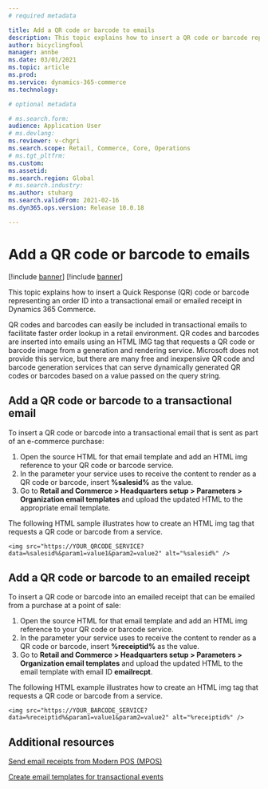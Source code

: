 ```yaml
---
# required metadata

title: Add a QR code or barcode to emails
description: This topic explains how to insert a QR code or barcode representing an order ID into a transactional email or emailed receipt in Dynamics 365 Commerce.
author: bicyclingfool
manager: annbe
ms.date: 03/01/2021
ms.topic: article
ms.prod: 
ms.service: dynamics-365-commerce
ms.technology: 

# optional metadata

# ms.search.form: 
audience: Application User
# ms.devlang: 
ms.reviewer: v-chgri
ms.search.scope: Retail, Commerce, Core, Operations
# ms.tgt_pltfrm: 
ms.custom: 
ms.assetid: 
ms.search.region: Global
# ms.search.industry: 
ms.author: stuharg
ms.search.validFrom: 2021-02-16
ms.dyn365.ops.version: Release 10.0.18

---
```


# Add a QR code or barcode to emails

[!include [banner](includes/banner.md)]
[!include [banner](includes/preview-banner.md)]

This topic explains how to insert a Quick Response (QR) code or barcode representing an order ID into a transactional email or emailed receipt in Dynamics 365 Commerce.

QR codes and barcodes can easily be included in transactional emails to facilitate faster order lookup in a retail environment. QR codes and barcodes are inserted into emails using an HTML IMG tag that requests a QR code or barcode image from a generation and rendering service. Microsoft does not provide this service, but there are many free and inexpensive QR code and barcode generation services that can serve dynamically generated QR codes or barcodes based on a value passed on the query string. 

## Add a QR code or barcode to a transactional email

To insert a QR code or barcode into a transactional email that is sent as part of an e-commerce purchase:

1. Open the source HTML for that email template and add an HTML img reference to your QR code or barcode service. 
2. In the parameter your service uses to receive the content to render as a QR code or barcode, insert **%salesid%** as the value.
3. Go to **Retail and Commerce \> Headquarters setup \> Parameters \> Organization email templates** and upload the updated HTML to the appropriate email template.

The following HTML sample illustrates how to create an HTML img tag that requests a QR code or barcode from a service. 

`<img src="https://YOUR_QRCODE_SERVICE?data=%salesid%&param1=value1&param2=value2" alt="%salesid%" />`

## Add a QR code or barcode to an emailed receipt

To insert a QR code or barcode into an emailed receipt that can be emailed from a purchase at a point of sale:

1. Open the source HTML for that email template and add an HTML img reference to your QR code or barcode service. 
2. In the parameter your service  uses to receive the content to render as a QR code or barcode, insert **%receiptid%** as the value.
3. Go to **Retail and Commerce \> Headquarters setup \> Parameters \> Organization email templates** and upload the updated HTML to the email template with email ID **emailrecpt**.

The following HTML example illustrates how to create an HTML img tag that requests a QR code or barcode from a service. 

`<img src="https://YOUR_BARCODE_SERVICE?data=%receiptid%&param1=value1&param2=value2" alt="%receiptid%" />`

## Additional resources

[Send email receipts from Modern POS (MPOS)](email-receipts.md)

[Create email templates for transactional events](email-templates-transactions)

